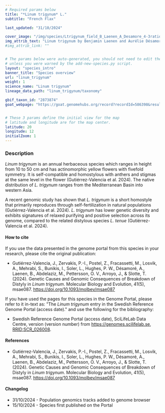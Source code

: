```yaml
---
# Required params below
title: "*Linum trigynum* L."
subtitle: "French Flax"

last_updated: "31/10/2024"

cover_image: "/img/species/Ltrigynum_field_B_Laenen_A_Desamore_4-3ratio_crop.webp"
img_attrib_text: "Linum trigynum by Benjamin Laenen and Aurélie Désamoré, used with permission"
#img_attrib_link: ""


# The params below were auto-generated, you should not need to edit them...
# unless you were warned by the add-new-species.py script.
layout: "species_intro"
banner_title: "Species overview"
url: "linum_trigynum"
weight: 1
science_name: "Linum trigynum"
lineage_data_path: "linum_trigynum/taxonomy"

gbif_taxon_id: "2873874"
goat_webpage: "https://goat.genomehubs.org/record?recordId=586398&result=taxon&taxonomy=ncbi#linum%20trigynum"


# These 3 params define the initial view for the map
# latitude and longitude are for the map center.
latitude: 20
longitude: 12
initialZoom: 1
---
```


### Description

*Linum trigynum* is an annual herbaceous species which ranges in height from 10 to 50 cm and has actinomorphic yellow flowers with fivefold symmetry. It is self-compatible and homostylous with anthers and stigmas at the same level in the flower (Gutiérrez-Valencia et al. 2024). The native distribution of *L. trigynum* ranges from the Mediterranean Basin into western Asia.

A recent genomic study has shown that *L. trigynum* is a short homostyle that primarily reproduces through self-fertilization in natural populations (Gutiérrez-Valencia et al. 2024). *L. trigynum* has lower genetic diversity and exhibits signatures of relaxed purifying and positive selection across its genome, compared to the related distylous species *L. tenue* (Gutiérrez-Valencia et al. 2024).

#### How to cite

If you use the data presented in the genome portal from this species in your research, please cite the original publication:

- <p> Gutiérrez-Valencia, J., Zervakis, P.-I., Postel, Z., Fracassetti, M., Losvik, A., Mehrabi, S., Bunikis, I., Soler, L., Hughes, P. W., Désamoré, A., Laenen, B., Abdelaziz, M., Pettersson, O. V., Arroyo, J., & Slotte, T. (2024). Genetic Causes and Genomic Consequences of Breakdown of Distyly in <i>Linum trigynum</i>. Molecular Biology and Evolution, 41(5), msae087. <a href="https://doi.org/10.1093/molbev/msae087">https://doi.org/10.1093/molbev/msae087</a> </p>

If you have used the pages for this species in the Genome Portal, please refer to it in-text as: "The *Linum trigynum* entry in the Swedish Reference Genome Portal (access date)." and use the following for the bibliography:

- <p> Swedish Reference Genome Portal (access date), SciLifeLab Data Centre, version (version number) from <a href="https://genomes.scilifelab.se">https://genomes.scilifelab.se</a>, <a href="https://rrid.site/data/record/nlx_144509-1/SCR_026008/resolver?q=rrid:scr_026008">RRID:SCR_026008</a>.

#### References

- <p> Gutiérrez-Valencia, J., Zervakis, P.-I., Postel, Z., Fracassetti, M., Losvik, A., Mehrabi, S., Bunikis, I., Soler, L., Hughes, P. W., Désamoré, A., Laenen, B., Abdelaziz, M., Pettersson, O. V., Arroyo, J., & Slotte, T. (2024). Genetic Causes and Genomic Consequences of Breakdown of Distyly in <i>Linum trigynum</i>. Molecular Biology and Evolution, 41(5), msae087. <a href="https://doi.org/10.1093/molbev/msae087">https://doi.org/10.1093/molbev/msae087</a> </p>

#### Changelog

- 31/10/2024 - Population genomics tracks added to genome browser
- 15/10/2024 - Species first published on the Portal
